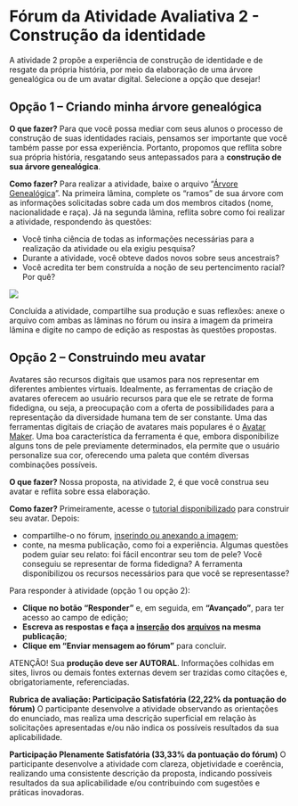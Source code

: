 # Fórum da Atividade Avaliativa 2 - Construção da identidade 

A atividade 2 propõe a experiência de construção de identidade e de resgate da própria história, por meio da elaboração de uma árvore genealógica ou de um avatar digital. Selecione a opção que desejar!

## Opção 1 – Criando minha árvore genealógica

**O que fazer?**
Para que você possa mediar com seus alunos o processo de construção de suas identidades raciais, pensamos ser importante que você também passe por essa experiência. Portanto, propomos que reflita sobre sua própria história, resgatando seus antepassados para a **construção de sua árvore genealógica**.

**Como fazer?**
Para realizar a atividade, baixe o arquivo “[Árvore Genealógica](https://github.com/pamellabiotec/EPT/blob/master/arvoregeneologica.ppt)”. Na primeira lâmina, complete os “ramos” de sua árvore com as informações solicitadas sobre cada um dos membros citados (nome, nacionalidade e raça). Já na segunda lâmina, reflita sobre como foi realizar a atividade, respondendo às questões:

- Você tinha ciência de todas as informações necessárias para a realização da atividade ou ela exigiu pesquisa?
- Durante a atividade, você obteve dados novos sobre seus ancestrais?
- Você acredita ter bem construída a noção de seu pertencimento racial? Por quê?

<img src="https://github.com/pamellabiotec/EPT/blob/master/arvoregeneologica1.png">

Concluída a atividade, compartilhe sua produção e suas reflexões: anexe o arquivo com ambas as lâminas no fórum ou insira a imagem da primeira lâmina e digite no campo de edição as respostas às questões propostas.

## Opção 2 – Construindo meu avatar

Avatares são recursos digitais que usamos para nos representar em diferentes ambientes virtuais. Idealmente, as ferramentas de criação de avatares oferecem ao usuário recursos para que ele se retrate de forma fidedigna, ou seja, a preocupação com a oferta de possibilidades para a representação da diversidade humana tem de ser constante. Uma das ferramentas digitais de criação de avatares mais populares é o [Avatar Maker](http://avatarmaker.com/). Uma boa característica da ferramenta é que, embora disponibilize alguns tons de pele previamente determinados, ela permite que o usuário personalize sua cor, oferecendo uma paleta que contém diversas combinações possíveis.

**O que fazer?**
Nossa proposta, na atividade 2, é que você construa seu avatar e reflita sobre essa elaboração.

**Como fazer?**
Primeiramente, acesse o [tutorial disponibilizado](https://comunidade.escolasconectadas.org.br/pluginfile.php/572640/mod_forum/post/432697/tutorialavatar.pdf) para construir seu avatar. Depois:

-   compartilhe-o no fórum, [inserindo ou anexando a imagem](https://suporte.escolasconectadas.org.br/hc/pt-br/articles/360051616173-Como-inserir-uma-imagem-no-f%C3%B3rum-);
-   conte, na mesma publicação, como foi a experiência. Algumas questões podem guiar seu relato: foi fácil encontrar seu tom de pele? Você conseguiu se representar de forma fidedigna? A ferramenta disponibilizou os recursos necessários para que você se representasse?

Para responder à atividade (opção 1 ou opção 2):

* __Clique no botão “Responder”__ e, em seguida, em __“Avançado”__, para ter acesso ao campo de edição;
* __Escreva as respostas e faça a [inserção](https://suporte.escolasconectadas.org.br/hc/pt-br/articles/360051616173-Como-inserir-uma-imagem-no-f%C3%B3rum-) dos [arquivos](https://suporte.escolasconectadas.org.br/hc/pt-br/articles/360052223813-Como-anexar-arquivos-no-f%C3%B3rum-) na mesma publicação__;
* __Clique em “Enviar mensagem ao fórum”__ para concluir.

ATENÇÃO!
Sua __produção deve ser AUTORAL__. Informações colhidas em sites, livros ou demais fontes externas devem ser trazidas como citações e, obrigatoriamente, referenciadas.

__Rubrica de avaliação:
Participação Satisfatória (22,22% da pontuação do fórum)__
O participante desenvolve a atividade observando as orientações do enunciado, mas realiza uma descrição superficial em relação às solicitações apresentadas e/ou não indica os possíveis resultados da sua aplicabilidade.

__Participação Plenamente Satisfatória (33,33% da pontuação do fórum)__
O participante desenvolve a atividade com clareza, objetividade e coerência, realizando uma consistente descrição da proposta, indicando possíveis resultados da sua aplicabilidade e/ou contribuindo com sugestões e práticas inovadoras.